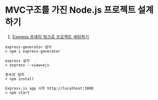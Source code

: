 # MVC구조를 가진 Node.js 프로젝트 설계하기

1. [Express 프레임 워크로 프로젝트 세팅하기](https://developerm.tistory.com/228)  
```
express-generator 설치
> npm i express-generator

express 설치
> express --view=ejs

종속성 설치
> npm install

Express.js app 시작 http://localhost:3000
> npm start
```
